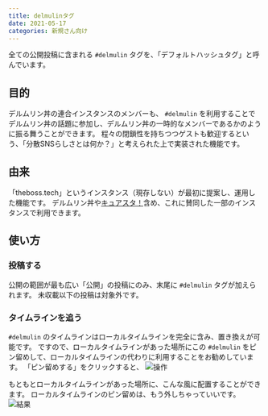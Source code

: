```yaml
---
title: delmulinタグ
date: 2021-05-17
categories: 新規さん向け
---
```


全ての公開投稿に含まれる `#delmulin` タグを、「デフォルトハッシュタグ」と呼んでいます。

## 目的

デルムリン丼の連合インスタンスのメンバーも、 `#delmulin` を利用することでデルムリン丼の話題に参加し、デルムリン丼の一時的なメンバーであるかのように振る舞うことができます。
程々の閉鎖性を持ちつつゲストも歓迎するという、「分散SNSらしさとは何か？」と考えられた上で実装された機能です。

## 由来

「theboss.tech」というインスタンス（現存しない）が最初に提案し、運用した機能です。
デルムリン丼や[キュアスタ！](https://precure.ml/)含め、これに賛同した一部のインスタンスで利用できます。

## 使い方

### 投稿する

公開の範囲が最も広い「公開」の投稿にのみ、末尾に `#delmulin` タグが加えられます。
未収載以下の投稿は対象外です。

### タイムラインを追う

`#delmulin` のタイムラインはローカルタイムラインを完全に含み、置き換えが可能です。
ですので、ローカルタイムラインがあった場所にこの `#delmulin` をピン留めして、ローカルタイムラインの代わりに利用することをお勧めしています。
「ピン留めする」をクリックすると、
![操作](操作.png)

もともとローカルタイムラインがあった場所に、こんな風に配置することができます。
ローカルタイムラインのピン留めは、もう外しちゃっていいです。
![結果](結果.png)
